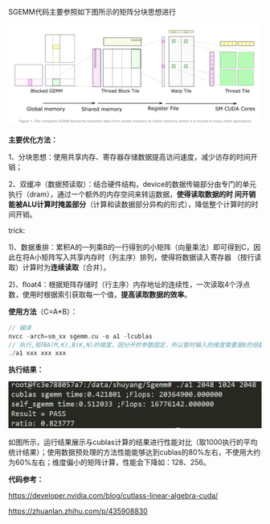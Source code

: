 SGEMM代码主要参照如下图所示的矩阵分块思想进行

![image-20230908163540028](image-20230908163540028.png)

**主要优化方法：**

1、分块思想：使用共享内存、寄存器存储数据提高访问速度，减少访存的时间开销；

2、双缓冲（数据预读取）：结合硬件结构，device的数据传输部分由专门的单元执行（dram），通过一个额外的内存空间来转运数据，**使得读取数据的时											间开销能被ALU计算时掩盖部分**（计算和读数据部分异构的形式），降低整个计算时的时间开销。

trick:

​	1)、数据重排：累积A的一列乘B的一行得到的小矩阵（向量乘法）即可得到C，因此在将A小矩阵写入共享内存时（列主序）排列，使得将数据读入寄存器						  （按行读取）计算时为**连续读取**（合并）。

​	2)、float4：根据矩阵存储时（行主序）内存地址的连续性，一次读取4个浮点数，使用时根据索引获取每一个值，**提高读取数据的效率**。

**使用方法**（C=A*B）：

```c
// 编译
nvcc -arch=sm_xx sgemm.cu -o a1 -lcublas
// 执行,矩阵A(M,K),B(K,N)的维度，因分开的参数固定，所以暂时输入的维度需要是8的倍数并且是2的幂次方。
./a1 xxx xxx xxx
```

**执行结果：**

![image-20230908164551431](image-20230908164551431.png)

​		如图所示，运行结果展示与cublas计算的结果进行性能对比（取1000执行的平均统计结果）；使用数据预处理的方法性能能够达到cublas的80%左右，不使用大约为60%左右；维度偏小的矩阵计算，性能会下降如：128、256。

**代码参考：**

https://developer.nvidia.com/blog/cutlass-linear-algebra-cuda/

https://zhuanlan.zhihu.com/p/435908830